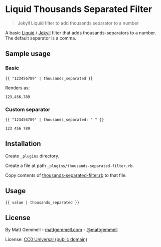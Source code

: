 # Liquid Thousands Separated Filter
> Jekyll Liquid filter to add thousands separator to a number

A basic [Liquid](http://docs.shopify.com/themes/liquid-documentation/basics) / [Jekyll](http://jekyllrb.com) filter that adds thousands-separators to a number. The default separator is a comma.


## Sample usage

### Basic

    {{ "123456789" | thousands_separated }}
    
Renders as:

    123,456,789

### Custom separator

    {{ "123456789" | thousands_separated: " " }}

    123 456 789


## Installation

Create `_plugins` directory.

Create a file at path `_plugins/thousands-separated-filter.rb`.

Copy contents of [thousands-separated-filter.rb](/thousands-separated-filter.rb) to that file.


## Usage

    {{ value | thousands_separated }}


## License


By Matt Gemmell - [mattgemmell.com](http://mattgemmell.com) - [@mattgemmell](http://twitter.com/mattgemmell)

License: [CC0 Universal (public domain)](https://creativecommons.org/publicdomain/zero/1.0/deed.en)
